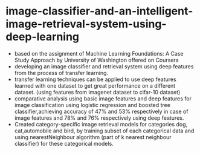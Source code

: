 # image-classifier-and-an-intelligent-image-retrieval-system-using-deep-learning

+ based on the assignment of Machine Learning Foundations: A Case Study Approach by University of Washington offered on Coursera 
+ developing an image classifier and retrieval system using deep features from the process of transfer learning.
+ transfer learning techniques can be applied to use deep features learned with one dataset to get great performance on a different dataset. (using features from imagenet dataset to cifar-10 dataset)
+ comparative analysis using basic image features and deep features for image classification using logistic regression and boosted tree classifier,achieving accuracy of 47% and 53% respectively in case of image features and 78% and 76% respectively using deep features.
+ Created category-specific image retrieval models for categories dog, cat,automobile and bird, by training subset of each categorical data and using nearestNeighbour algorithm (part of k nearest neighbour classifier) for these categorical models.
